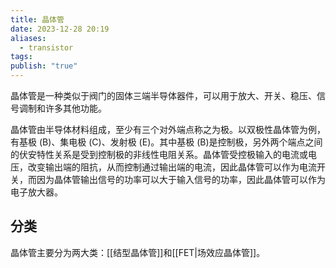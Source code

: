 ```yaml
---
title: 晶体管
date: 2023-12-28 20:19
aliases:
  - transistor
tags: 
publish: "true"
---
```

晶体管是一种类似于阀门的固体三端半导体器件，可以用于放大、开关、稳压、信号调制和许多其他功能。

晶体管由半导体材料组成，至少有三个对外端点称之为极。以双极性晶体管为例，有基极 (B)、集电极 (C)、发射极 (E)。其中基极 (B)是控制极，另外两个端点之间的伏安特性关系是受到控制极的非线性电阻关系。晶体管受控极输入的电流或电压，改变输出端的阻抗，从而控制通过输出端的电流，因此晶体管可以作为电流开关，而因为晶体管输出信号的功率可以大于输入信号的功率，因此晶体管可以作为电子放大器。

## 分类

晶体管主要分为两大类：[[结型晶体管]]和[[FET|场效应晶体管]]。
